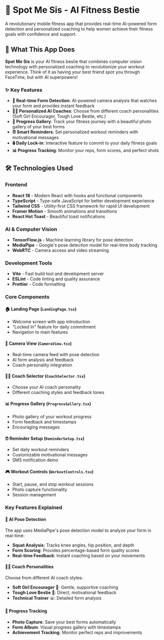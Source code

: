 # 💪 Spot Me Sis - AI Fitness Bestie

A revolutionary mobile fitness app that provides real-time AI-powered form detection and personalized coaching to help women achieve their fitness goals with confidence and support.

## 🌟 What This App Does

**Spot Me Sis** is your AI fitness bestie that combines computer vision technology with personalized coaching to revolutionize your workout experience. 
Think of it as having your best friend spot you through FaceTime, but with AI superpowers!

### ✨ Key Features

- **🎥 Real-time Form Detection**: AI-powered camera analysis that watches your form and provides instant feedback
- **👯‍♀️ Personalized AI Coaches**: Choose from different coach personalities (Soft Girl Encourager, Tough Love Bestie, etc.)
- **📸 Progress Gallery**: Track your fitness journey with a beautiful photo gallery of your best forms
- **⏰ Smart Reminders**: Set personalized workout reminders with motivational messages
- **🔒 Daily Lock-in**: Interactive feature to commit to your daily fitness goals
- **📊 Progress Tracking**: Monitor your reps, form scores, and perfect shots

## 🛠️ Technologies Used

### Frontend
- **React 18** - Modern React with hooks and functional components
- **TypeScript** - Type-safe JavaScript for better development experience
- **Tailwind CSS** - Utility-first CSS framework for rapid UI development
- **Framer Motion** - Smooth animations and transitions
- **React Hot Toast** - Beautiful toast notifications

### AI & Computer Vision
- **TensorFlow.js** - Machine learning library for pose detection
- **MediaPipe** - Google's pose detection model for real-time body tracking
- **WebRTC** - Camera access and video streaming

### Development Tools
- **Vite** - Fast build tool and development server
- **ESLint** - Code linting and quality assurance
- **Prettier** - Code formatting

### Core Components

#### 🏠 Landing Page (`LandingPage.tsx`)
- Welcome screen with app introduction
- "Locked In" feature for daily commitment
- Navigation to main features

#### 🎥 Camera View (`CameraView.tsx`)
- Real-time camera feed with pose detection
- AI form analysis and feedback
- Coach personality integration

#### 👯‍♀️ Coach Selector (`CoachSelector.tsx`)
- Choose your AI coach personality
- Different coaching styles and feedback tones

#### 📊 Progress Gallery (`ProgressGallery.tsx`)
- Photo gallery of your workout progress
- Form feedback and timestamps
- Encouraging messages

#### ⏰ Reminder Setup (`ReminderSetup.tsx`)
- Set daily workout reminders
- Customizable motivational messages
- SMS notification demo

#### 🎮 Workout Controls (`WorkoutControls.tsx`)
- Start, pause, and stop workout sessions
- Photo capture functionality
- Session management

### Key Features Explained

#### 🤖 AI Pose Detection
The app uses MediaPipe's pose detection model to analyze your form in real-time:
- **Squat Analysis**: Tracks knee angles, hip position, and depth
- **Form Scoring**: Provides percentage-based form quality scores
- **Real-time Feedback**: Instant coaching based on your movements

#### 👯‍♀️ Coach Personalities
Choose from different AI coach styles:
- **Soft Girl Encourager** 🌸: Gentle, supportive coaching
- **Tough Love Bestie** 💪: Direct, motivational feedback
- **Technical Trainer** 📊: Detailed form analysis

#### 📸 Progress Tracking
- **Photo Capture**: Save your best forms automatically
- **Form Album**: Visual progress gallery with timestamps
- **Achievement Tracking**: Monitor perfect reps and improvements
